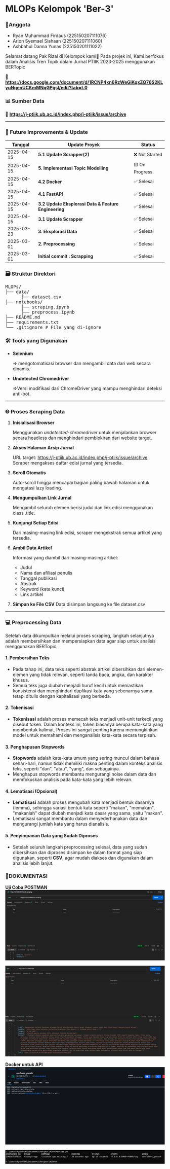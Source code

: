# MLOPs Kelompok 'Ber-3'

### 🧍Anggota

- Ryan Muhammad Firdaus (225150207111076)
- Arion Syemael Siahaan (225150207111060)
- Ashbahul Danna Yunas (225150201111022)

Selamat datang Pak Rizal di Kelompok kami🙌
Pada projek ini, Kami berfokus dalam Analisis Tren Topik dalam Jurnal PTIIK 2023-2025 menggunakan BERTopic

🔗 **https://docs.google.com/document/d/1RCNP4xn6RzWeGiKqxZQ76S2KLyuNqenUCKmMNqGPgsI/edit?tab=t.0**

### 📊 Sumber Data

🔗 **https://j-ptiik.ub.ac.id/index.php/j-ptiik/issue/archive**

---

### 📅 Future Improvements & Update

| Tanggal    | Update Proyek                                        | Status         |
| ---------- | ---------------------------------------------------- | -------------- |
| 2025-04-15 | **5.1 Update Scrapper(2)**                           | ❌ Not Started |
| 2025-04-15 | **5. Implementasi Topic Modelling**                  | 🟨 On Progress |
| 2025-04-15 | **4.2 Docker**                                       | ✅ Selesai     |
| 2025-04-15 | **4.1 FastAPI**                                      | ✅ Selesai     |
| 2025-04-15 | **3.2 Update Eksplorasi Data & Feature Engineering** | ✅ Selesai     |
| 2025-04-15 | **3.1 Update Scrapper**                              | ✅ Selesai     |
| 2025-03-23 | **3. Eksplorasi Data**                               | ✅ Selesai     |
| 2025-03-01 | **2. Preprocessing**                                 | ✅ Selesai     |
| 2025-03-01 | **Initial commit : Scrapping**                       | ✅ Selesai     |

### 🗃️ Struktur Direktori

<pre>MLOPs/ 
├── data/
      ├── dataset.csv 
├── notebooks/
      ├── scraping.ipynb
      ├── preprocess.ipynb
├── README.md
├── requirements.txt 
└── .gitignore # File yang di-ignore </pre>

### 🛠️ Tools yang Digunakan

- **Selenium**

  => mengotomatisasi browser dan mengambil data dari web secara dinamis.

- **Undetected Chromedriver**

  =>Versi modifikasi dari ChromeDriver yang mampu menghindari deteksi anti-bot.

---

### 🌐 Proses Scraping Data

1. **Inisialisasi Browser**

   Menggunakan _undetected-chromedriver_ untuk menjalankan browser secara headless dan menghindari pemblokiran dari website target.

2. **Akses Halaman Arsip Jurnal**

   URL target: https://j-ptiik.ub.ac.id/index.php/j-ptiik/issue/archive
   Scraper mengakses daftar edisi jurnal yang tersedia.

3. **Scroll Otomatis**

   Auto-scroll hingga mencapai bagian paling bawah halaman untuk mengatasi lazy loading.

4. **Mengumpulkan Link Jurnal**

   Mengambil seluruh elemen berisi judul dan link edisi menggunakan class .title.

5. **Kunjungi Setiap Edisi**

   Dari masing-masing link edisi, scraper mengekstrak semua artikel yang tersedia.

6. **Ambil Data Artikel**

   Informasi yang diambil dari masing-masing artikel:

   - Judul
   - Nama dan afiliasi penulis
   - Tanggal publikasi
   - Abstrak
   - Keyword (kata kunci)
   - Link artikel

7. **Simpan ke File CSV**
   Data disimpan langsung ke file dataset.csv

---

### 💻 Preprocessing Data

Setelah data dikumpulkan melalui proses scraping, langkah selanjutnya adalah membersihkan dan mempersiapkan data agar siap untuk analisis menggunakan BERTopic.

#### 1. **Pembersihan Teks**

- Pada tahap ini, data teks seperti abstrak artikel dibersihkan dari elemen-elemen yang tidak relevan, seperti tanda baca, angka, dan karakter khusus.
- Semua teks juga diubah menjadi huruf kecil untuk memastikan konsistensi dan menghindari duplikasi kata yang sebenarnya sama tetapi ditulis dengan kapitalisasi yang berbeda.

#### 2. **Tokenisasi**

- **Tokenisasi** adalah proses memecah teks menjadi unit-unit terkecil yang disebut token. Dalam konteks ini, token biasanya berupa kata-kata yang membentuk kalimat. Proses ini sangat penting karena memungkinkan model untuk memahami dan menganalisis kata-kata secara terpisah.

#### 3. **Penghapusan Stopwords**

- **Stopwords** adalah kata-kata umum yang sering muncul dalam bahasa sehari-hari, namun tidak memiliki makna penting dalam konteks analisis teks, seperti "dan", "atau", "yang", dan sebagainya.
- Menghapus stopwords membantu mengurangi noise dalam data dan memfokuskan analisis pada kata-kata yang lebih relevan.

#### 4. **Lematisasi (Opsional)**

- **Lematisasi** adalah proses mengubah kata menjadi bentuk dasarnya (lemma), sehingga variasi bentuk kata seperti "makan", "memakan", "makanlah" dapat diubah menjadi kata dasar yang sama, yaitu "makan".
- Lematisasi sangat membantu dalam menyederhanakan data dan mengurangi jumlah kata yang harus dianalisis.

#### 5. **Penyimpanan Data yang Sudah Diproses**

- Setelah seluruh langkah preprocessing selesai, data yang sudah dibersihkan dan diproses disimpan ke dalam format yang siap digunakan, seperti **CSV**, agar mudah diakses dan digunakan dalam analisis lebih lanjut.

### 🤳DOKUMENTASI

**Uji Coba POSTMAN**
![alt text](image-1.png)

![alt text](image-2.png)

**Docker untuk API**
![alt text](image-3.png)

![alt text](image-4.png)
